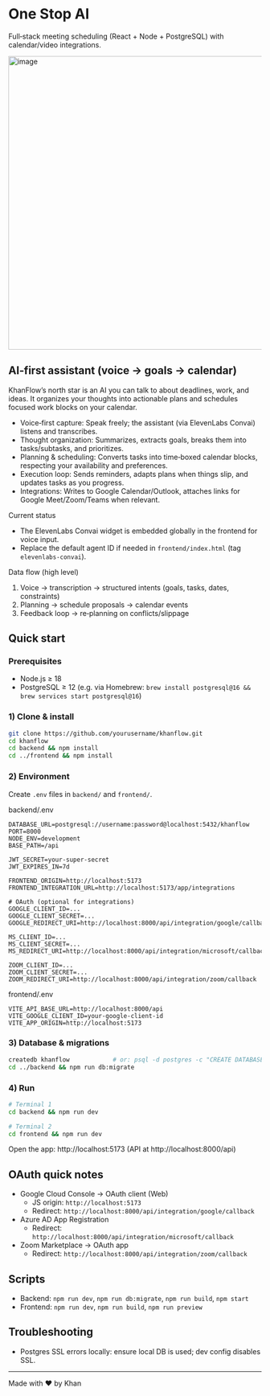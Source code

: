 # One Stop AI

Full‑stack meeting scheduling (React + Node + PostgreSQL) with calendar/video integrations.

<img width="584"  alt="image" src="https://github.com/user-attachments/assets/f060a017-df50-4e96-86bb-91148531ef68" />


## AI‑first assistant (voice → goals → calendar)

KhanFlow’s north star is an AI you can talk to about deadlines, work, and ideas. It organizes your thoughts into actionable plans and schedules focused work blocks on your calendar.

- Voice‑first capture: Speak freely; the assistant (via ElevenLabs Convai) listens and transcribes.
- Thought organization: Summarizes, extracts goals, breaks them into tasks/subtasks, and prioritizes.
- Planning & scheduling: Converts tasks into time‑boxed calendar blocks, respecting your availability and preferences.
- Execution loop: Sends reminders, adapts plans when things slip, and updates tasks as you progress.
- Integrations: Writes to Google Calendar/Outlook, attaches links for Google Meet/Zoom/Teams when relevant.

Current status
- The ElevenLabs Convai widget is embedded globally in the frontend for voice input.
- Replace the default agent ID if needed in `frontend/index.html` (tag `elevenlabs-convai`).

Data flow (high level)
1) Voice → transcription → structured intents (goals, tasks, dates, constraints)
2) Planning → schedule proposals → calendar events
3) Feedback loop → re‑planning on conflicts/slippage



## Quick start

### Prerequisites
- Node.js ≥ 18
- PostgreSQL ≥ 12 (e.g. via Homebrew: `brew install postgresql@16 && brew services start postgresql@16`)

### 1) Clone & install
```bash
git clone https://github.com/yourusername/khanflow.git
cd khanflow
cd backend && npm install
cd ../frontend && npm install
```

### 2) Environment
Create `.env` files in `backend/` and `frontend/`.

backend/.env
```env
DATABASE_URL=postgresql://username:password@localhost:5432/khanflow
PORT=8000
NODE_ENV=development
BASE_PATH=/api

JWT_SECRET=your-super-secret
JWT_EXPIRES_IN=7d

FRONTEND_ORIGIN=http://localhost:5173
FRONTEND_INTEGRATION_URL=http://localhost:5173/app/integrations

# OAuth (optional for integrations)
GOOGLE_CLIENT_ID=...
GOOGLE_CLIENT_SECRET=...
GOOGLE_REDIRECT_URI=http://localhost:8000/api/integration/google/callback

MS_CLIENT_ID=...
MS_CLIENT_SECRET=...
MS_REDIRECT_URI=http://localhost:8000/api/integration/microsoft/callback

ZOOM_CLIENT_ID=...
ZOOM_CLIENT_SECRET=...
ZOOM_REDIRECT_URI=http://localhost:8000/api/integration/zoom/callback
```

frontend/.env
```env
VITE_API_BASE_URL=http://localhost:8000/api
VITE_GOOGLE_CLIENT_ID=your-google-client-id
VITE_APP_ORIGIN=http://localhost:5173
```

### 3) Database & migrations
```bash
createdb khanflow            # or: psql -d postgres -c "CREATE DATABASE khanflow;"
cd ../backend && npm run db:migrate
```

### 4) Run
```bash
# Terminal 1
cd backend && npm run dev

# Terminal 2
cd frontend && npm run dev
```

Open the app: http://localhost:5173 (API at http://localhost:8000/api)

## OAuth quick notes
- Google Cloud Console → OAuth client (Web)
  - JS origin: `http://localhost:5173`
  - Redirect: `http://localhost:8000/api/integration/google/callback`
- Azure AD App Registration
  - Redirect: `http://localhost:8000/api/integration/microsoft/callback`
- Zoom Marketplace → OAuth app
  - Redirect: `http://localhost:8000/api/integration/zoom/callback`

## Scripts
- Backend: `npm run dev`, `npm run db:migrate`, `npm run build`, `npm start`
- Frontend: `npm run dev`, `npm run build`, `npm run preview`

## Troubleshooting
- Postgres SSL errors locally: ensure local DB is used; dev config disables SSL.

---
Made with ❤️ by Khan
